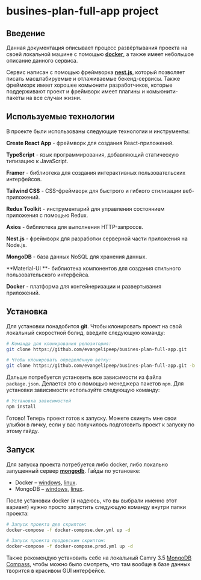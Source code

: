 # busines-plan-full-app project

## Введение

Данная документация описывает процесс развёртывания проекта на своей локальной машине с помощью [**docker**](https://www.docker.com), а также имеет небольшое описание данного сервиса.

Сервис написан с помощью фреймворка [**nest.js**](https://nestjs.com), который позволяет писать масштабируемые и отлаживаемые бекенд-сервисы. Также фреймкорк имеет хорошее комьюнити разработчиков, которые поддерживают проект и фреймворк имеет плагины и комьюнити-пакеты на все случаи жизни.

## Используемые технологии

В проекте были использованы следующие технологии и инструменты:

**Create React App** - фреймворк для создания React-приложений.

**TypeScript** - язык программирования, добавляющий статическую типизацию к JavaScript.

**Framer** - библиотека для создания интерактивных пользовательских интерфейсов.

**Tailwind CSS** - CSS-фреймворк для быстрого и гибкого стилизации веб-приложений.

**Redux Toolkit** - инструментарий для управления состоянием приложения с помощью Redux.

**Axios** - библиотека для выполнения HTTP-запросов.

**Nest.js** - фреймворк для разработки серверной части приложения на Node.js.

**MongoDB** - база данных NoSQL для хранения данных.

**Material-UI **- библиотека компонентов для создания стильного пользовательского интерфейса.

**Docker** - платформа для контейнеризации и развертывания приложений.

## Установка

Для установки понадобится **git**. Чтобы клонировать проект на свой локальный скоростной болид, введите следующую команду:

```sh
# Команда для клонирования репозитория:
git clone https://github.com/evangelipeep/busines-plan-full-app.git

# Чтобы клонировать определённую ветку:
git clone https://github.com/evangelipeep/busines-plan-full-app.git -b branch_name
```

Дальше потребуется установить все зависимости из файла `package.json`. Делается это с помощью менеджера пакетов `npm`. Для установки зависимости используйте следующую команду:

```sh
# Установка зависимостей
npm install
```

Готово! Теперь проект готов к запуску. Можете скинуть мне свои улыбки в личку, если у вас получилось подготовить проект к запуску по этому гайду.

## Запуск

Для запуска проекта потребуется либо docker, либо локально запущенный сервер [**mongodb**](https://www.mongodb.com). Гайды по установке:

- Docker – [windows](https://docs.docker.com/desktop/install/windows-install/), [linux](https://docs.docker.com/desktop/install/linux-install/).
- MongoDB – [windows](https://www.mongodb.com/docs/manual/tutorial/install-mongodb-on-windows/), [linux](https://www.mongodb.com/docs/manual/administration/install-on-linux/).

После установки docker (я надеюсь, что вы выбрали именно этот вариант) нужно просто запустить следующую команду внутри папки проекта:

```sh
# Запуск проекта дев скриптом:
docker-compose -f docker-compose.dev.yml up -d

# Запуск проекта продовским скриптом:
docker-compose -f docker-compose.prod.yml up -d
```

Также рекомендую установить себе на локальный Camry 3.5 [MongoDB Compass](https://www.mongodb.com/products/compass), чтобы можно было смотреть, что там вообще в базе данных творится в красивом GUI интерфейсе.
